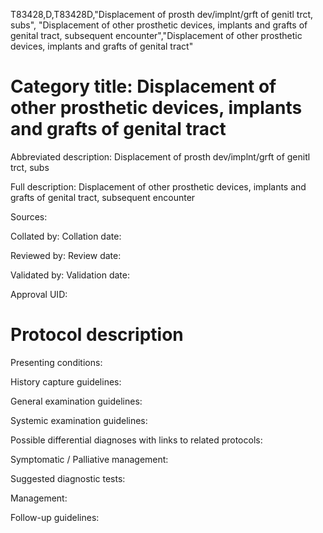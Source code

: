 T83428,D,T83428D,"Displacement of prosth dev/implnt/grft of genitl trct, subs", "Displacement of other prosthetic devices, implants and grafts of genital tract, subsequent encounter","Displacement of other prosthetic devices, implants and grafts of genital tract"
# Category title: Displacement of other prosthetic devices, implants and grafts of genital tract

Abbreviated description: Displacement of prosth dev/implnt/grft of genitl trct, subs

Full description: Displacement of other prosthetic devices, implants and grafts of genital tract, subsequent encounter

Sources:

Collated by:
Collation date:

Reviewed by:
Review date:

Validated by:
Validation date:

Approval UID:

# Protocol description

Presenting conditions:

History capture guidelines:

General examination guidelines:

Systemic examination guidelines:

Possible differential diagnoses with links to related protocols:

Symptomatic / Palliative management:

Suggested diagnostic tests:

Management:

Follow-up guidelines:
